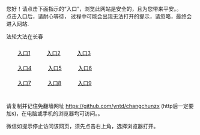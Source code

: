 您好！请点击下面指示的“入口”，浏览此网站是安全的，且为您带来平安。。 <br/>
点击入口后，请耐心等待， 过程中可能会出现无法打开的提示，请忽略，最终会进入网站. </br>

法轮大法在长春<br/>
<div style="padding:10px"><a style="margin:20px" target="_blank" href="https://d1borjzsvch1fr.cloudfront.net/2Qpsp?dccyrhsy" id="ccLink1" rel="nofollow">入口1</a> <a target="_blank" style="margin:20px" href="https://d1ewq6vjvl5kn8.cloudfront.net/2Qpsp?ifacxvj" id="ccLink2" rel="nofollow">入口2</a> <a style="margin:20px" target="_blank" href="https://d1l4lrqyifdpnw.cloudfront.net/2Qpsp?jpoqxh" id="ccLink3" rel="nofollow">入口3</a></div>

<div style="padding:10px" ><a style="margin:20px" target="_blank" href="https://d1borjzsvch1fr.cloudfront.net/2Qpsp?dccyrhsy" id="ccLink4" rel="nofollow">入口4</a> <a style="margin:20px" href="https://d1ewq6vjvl5kn8.cloudfront.net/2Qpsp?ifacxvj" target="_blank" id="ccLink5" rel="nofollow">入口5</a> <a style="margin:20px" href="https://d1l4lrqyifdpnw.cloudfront.net/2Qpsp?jpoqxh" target="_blank" id="ccLink6" rel="nofollow">入口6</a></div>

<div style="padding:10px"><a style="margin:20px" target="_blank" href="https://d1borjzsvch1fr.cloudfront.net/2Qpsp?dccyrhsy" id="ccLink7" rel="nofollow">入口7</a> <a style="margin:20px" href="https://d1ewq6vjvl5kn8.cloudfront.net/2Qpsp?ifacxvj" target="_blank" id="ccLink8" rel="nofollow">入口8</a> <a style="margin:20px" target="_blank" href="https://d1l4lrqyifdpnw.cloudfront.net/2Qpsp?jpoqxh" id="ccLink9" rel="nofollow">入口9</a></div>

<br/>



请复制并记住免翻墙网址 https://github.com/yntd/changchunzx (http后一定要加s)，在电脑或手机的浏览器均可访问。。<br/>

微信如提示停止访问该网页，须先点击右上角，选择浏览器打开。
